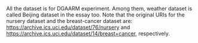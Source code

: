 All the dataset is for DGAARM experiment.
Among them, weather dataset is called Beijing dataset in the essay too.
Note that the original URIs for the nursery dataset and the breast-cancer dataset are: https://archive.ics.uci.edu/dataset/76/nursery and https://archive.ics.uci.edu/dataset/14/breast+cancer, respectively.
